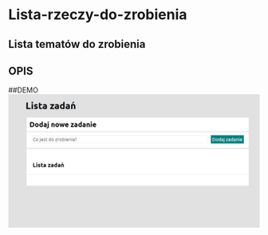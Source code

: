 # Lista-rzeczy-do-zrobienia
## Lista tematów do zrobienia


## OPIS

##DEMO
![gif](images/animation.gif)
